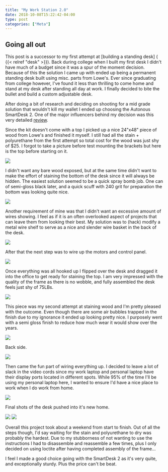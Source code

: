 ```yaml
---
title: "My Work Station 2.0"
date: 2018-10-08T15:22:42-04:00
type: post
categories: ["Meta"]
---
```


Going all out
---

This post is a successor to my first attempt at [building a standing desk] ( {{< relref "desk" >}}). Back during college when I built my first desk I didn't have much of a budget since it was a spur of the moment decision. Because of this the solution I came up with ended up being a permanent standing desk built using misc. parts from Lowe's. Ever since graduating from college however, I've found it less than thrilling to come home and stand at my desk after standing all day at work. I finally decided to bite the bullet and build a custom adjustable desk.

After doing a bit of research and deciding on shooting for a mid grade solution that wouldn't kill my wallet I ended up choosing the Autonous SmartDesk 2. One of the major influencers behind my decision was this very detailed [review](https://www.btod.com/blog/2017/09/08/autonomous-smartdesk-vs-jarvis-desk/).

Since the kit doesn't come with a top I picked up a  nice 24"x48" piece of wood from Lowe's and finished it myself. I still had all the stain + polyurethane from the first attempt so total cost for the wood was just shy of $25. I forgot to take a picture before test mounting the brackets but here is the top before starting on it.

<img src="/img/desk2-0/1.jpg" class="image-center">

I didn't want any bare wood exposed, but at the same time didn't want to make the effort of staining the bottom of the desk since it will always be hidden. The easiest solution seemed to be a quick spray bomb job. One can of semi-gloss black later, and a quick scuff with 240 grit for preparation the bottom was looking quite nice.

<img src="/img/desk2-0/2.jpg" class="image-center">

Another requirement of mine was that I didn't want an excessive amount of wires showing. I feel as if it is an often overlooked aspect of projects that can leave them from looking their best. My solution was to (hack) modify a metal wire shelf to serve as a nice and slender wire basket in the back of the desk.

<img src="/img/desk2-0/3.jpg" class="image-center">

After that the next step was to wire up the motors and control panel.

<img src="/img/desk2-0/4.jpg" class="image-center">

Once everything was all hooked up I flipped over the desk and dragged it into the office to get ready for staining the top. I am very impressed with the quality of the frame as there is no wobble, and fully assembled the desk feels just shy of 75LBs.

<img src="/img/desk2-0/5.jpg" class="image-center">

This piece was my second attempt at staining wood and I'm pretty pleased with the outcome. Even though there are some air bubbles trapped in the finish due to my ignorance it ended up looking pretty nice. I purposely went with a semi gloss finish to reduce how much wear it would show over the years.

<img src="/img/desk2-0/6.jpg" class="image-center">

Back side.

<img src="/img/desk2-0/7.jpg" class="image-center">

Then came the fun part of wiring everything up. I decided to leave a lot of slack in the video cords since my work laptop and personal laptop have their display ports located in different spots. While 95% of the time I'll be using my personal laptop here, I wanted to ensure I'd have a nice place to work when I do work from home.

<img src="/img/desk2-0/8.jpg" class="image-center">

Final shots of the desk pushed into it's new home.

<img src="/img/desk2-0/9.jpg" class="image-center">

<img src="/img/desk2-0/10.jpg" class="image-center">

Overall this project took about a weekend from start to finish. Out of all the steps though, I'd say waiting for the stain and polyurethane to dry was probably the hardest. Due to my stubborness of not wanting to use the instructions I had to disassemble and reassemble a few times, plus I only decided on using loctite after having completed assembly of the frame...

I feel I made a good choice going with the SmartDesk 2 as it's very quite, and exceptionally sturdy. Plus the price can't be beat.